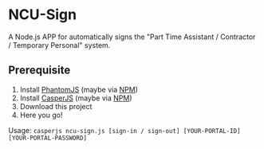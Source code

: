 # NCU-Sign
A Node.js APP for automatically signs the "Part Time Assistant / Contractor / Temporary Personal" system.

## Prerequisite
1. Install [PhantomJS](http://phantomjs.org/) (maybe via [NPM](https://www.npmjs.com/package/phantomjs))
2. Install [CasperJS](http://casperjs.org/) (maybe via [NPM](https://www.npmjs.com/package/casperjs))
3. Download this project
4. Here you go!

Usage: `casperjs ncu-sign.js [sign-in / sign-out] [YOUR-PORTAL-ID] [YOUR-PORTAL-PASSWORD]`
